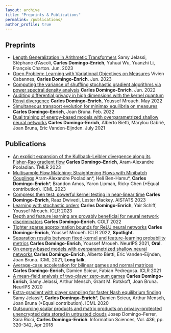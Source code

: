 ```yaml
---
layout: archive
title: "Preprints & Publications"
permalink: /publications/
author_profile: true
---
```


## Preprints

* [Length Generalization in Arithmetic Transformers](https://arxiv.org/abs/2306.15400)
  Samy Jelassi, Stéphane d'Ascoli, **Carles Domingo-Enrich**, Yuhuai Wu, Yuanzhi Li, François Charton.
  Jun. 2023
* [Open Problem: Learning with Variational Objectives on Measures](https://arxiv.org/abs/2306.11928)
  Vivien Cabannes, **Carles Domingo-Enrich**.
  Jun. 2023
* [Computing the variance of shuffling stochastic gradient algorithms via power spectral density analysis](https://arxiv.org/abs/2206.00632)
	**Carles Domingo-Enrich**.
	Jun. 2022
* [Auditing differential privacy in high dimensions with the kernel quantum Rényi divergence](https://arxiv.org/abs/2205.13941)
	**Carles Domingo-Enrich**, Youssef Mroueh.
	May 2022
* [Simultaneous transport evolution for minimax equilibria on measures](https://arxiv.org/abs/2202.06460)
	**Carles Domingo-Enrich**, Joan Bruna.
	Feb. 2022
* [Dual training of energy-based models with overparametrized shallow neural networks](https://arxiv.org/abs/2107.05134)
	**Carles Domingo-Enrich**, Alberto Bietti, Marylou Gabrié, Joan Bruna, Eric Vanden-Eijnden.
	July 2021

## Publications

* [An explicit expansion of the Kullback-Leibler divergence along its Fisher-Rao gradient flow](https://arxiv.org/abs/2302.12229)
	**Carles Domingo-Enrich**, Aram-Alexandre Pooladian.
	TMLR 2023
* [Multisample Flow Matching: Straightening Flows with Minibatch Couplings](https://arxiv.org/abs/2304.14772)
  Aram-Alexandre Pooladian\*, Heli Ben-Hamu\*, **Carles Domingo-Enrich**\*, Brandon Amos, Yaron Lipman, Ricky Chen (\*Equal contribution).
  ICML 2023
* [Compress then test: powerful kernel testing in near-linear time](https://arxiv.org/abs/2301.05974)
  **Carles Domingo-Enrich**, Raaz Dwivedi, Lester Mackey.
  AISTATS 2023
* [Learning with stochastic orders](https://arxiv.org/abs/2205.13684)
  **Carles Domingo-Enrich**, Yair Schiff, Youssef Mroueh.
  ICLR 2023
* [Depth and feature learning are provably beneficial for neural network discriminators](https://arxiv.org/abs/2112.13867)
  **Carles Domingo-Enrich**.
  COLT 2022
* [Tighter sparse approximation bounds for ReLU neural networks](https://arxiv.org/abs/2110.03673)
  **Carles Domingo-Enrich**, Youssef Mroueh.
  ICLR 2022, **Spotlight**.
* [Separation results between fixed-kernel and feature-learning probability metrics](https://arxiv.org/abs/2106.05739)
  **Carles Domingo-Enrich**, Youssef Mroueh.
  NeurIPS 2021, **Oral**.
* [On energy-based models with overparametrized shallow neural networks](https://arxiv.org/abs/2104.07531.pdf)
  **Carles Domingo-Enrich**, Alberto Bietti, Eric Vanden-Eijnden, Joan Bruna.
  ICML 2021, **Long talk**.
* [Average-case acceleration for bilinear games and normal matrices](https://arxiv.org/pdf/2010.02076.pdf)
  **Carles Domingo-Enrich**, Damien Scieur, Fabian Pedregosa.
  ICLR 2021
* [A mean-field analysis of two-player zero-sum games](https://arxiv.org/pdf/2002.06277.pdf)
  **Carles Domingo-Enrich**, Samy Jelassi, Arthur Mensch, Grant M. Rotskoff, Joan Bruna.
  NeurIPS 2020
* [Extra-gradient with player sampling for faster Nash equilibrium finding](https://128.84.21.199/pdf/1905.12363.pdf)
  Samy Jelassi\*, **Carles Domingo-Enrich**\*, Damien Scieur, Arthur Mensch, Joan Bruna (\*Equal contribution).
  ICML 2020
* [Outsourcing scalar products and matrix products on privacy-protected unencrypted data stored in untrusted clouds](https://www.sciencedirect.com/science/article/pii/S0020025516321752?via%3Dihub)
  Josep Domingo-Ferrer, Sara Ricci, **Carles Domingo-Enrich**.
  Information Sciences, Vol. 436, pp. 320-342, Apr 2018
